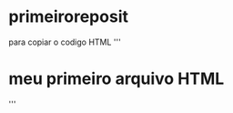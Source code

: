 # primeiroreposit

para copiar o codigo HTML
'''
<html>
<h1>meu primeiro arquivo HTML</h1>
</htmal>
'''
